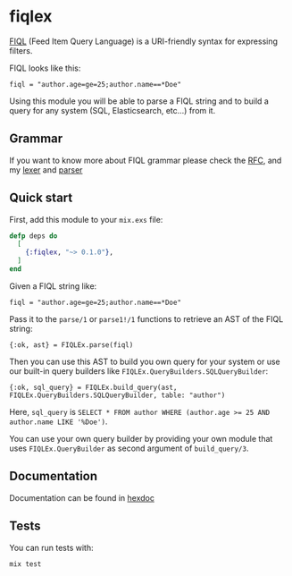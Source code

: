 # fiqlex

[FIQL](http://tools.ietf.org/html/draft-nottingham-atompub-fiql-00) (Feed Item Query Language)
is a URI-friendly syntax for expressing filters.

FIQL looks like this:

```
fiql = "author.age=ge=25;author.name==*Doe"
```

Using this module you will be able to parse a FIQL string and to build a query for any
system (SQL, Elasticsearch, etc...) from it.

## Grammar

If you want to know more about FIQL grammar please check the [RFC](http://tools.ietf.org/html/draft-nottingham-atompub-fiql-00), and my [lexer](src/fiql_lexer.xrl) and [parser](src/fiql_parser.yrl)

## Quick start

First, add this module to your `mix.exs` file:

```elixir
defp deps do
  [
    {:fiqlex, "~> 0.1.0"},
  ]
end
```

Given a FIQL string like:

```
fiql = "author.age=ge=25;author.name==*Doe"
```

Pass it to the `parse/1` or `parse1!/1` functions to retrieve an AST of the FIQL string:

```
{:ok, ast} = FIQLEx.parse(fiql)
```

Then you can use this AST to build you own query for your system or use our built-in
query builders like `FIQLEx.QueryBuilders.SQLQueryBuilder`:

```
{:ok, sql_query} = FIQLEx.build_query(ast, FIQLEx.QueryBuilders.SQLQueryBuilder, table: "author")
```

Here, `sql_query` is `SELECT * FROM author WHERE (author.age >= 25 AND author.name LIKE '%Doe')`.

You can use your own query builder by providing your own module that uses `FIQLEx.QueryBuilder`
as second argument of `build_query/3`.

## Documentation

Documentation can be found in [hexdoc](https://hexdocs.pm/fiqlex/FIQLEx.html)

## Tests

You can run tests with: 

```
mix test
```
